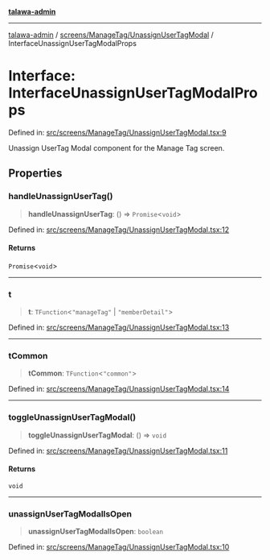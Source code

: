 [**talawa-admin**](../../../../README.md)

***

[talawa-admin](../../../../README.md) / [screens/ManageTag/UnassignUserTagModal](../README.md) / InterfaceUnassignUserTagModalProps

# Interface: InterfaceUnassignUserTagModalProps

Defined in: [src/screens/ManageTag/UnassignUserTagModal.tsx:9](https://github.com/gautam-divyanshu/talawa-admin/blob/2490b2ea9583ec972ca984b1d93932def1c9f92b/src/screens/ManageTag/UnassignUserTagModal.tsx#L9)

Unassign UserTag Modal component for the Manage Tag screen.

## Properties

### handleUnassignUserTag()

> **handleUnassignUserTag**: () => `Promise`\<`void`\>

Defined in: [src/screens/ManageTag/UnassignUserTagModal.tsx:12](https://github.com/gautam-divyanshu/talawa-admin/blob/2490b2ea9583ec972ca984b1d93932def1c9f92b/src/screens/ManageTag/UnassignUserTagModal.tsx#L12)

#### Returns

`Promise`\<`void`\>

***

### t

> **t**: `TFunction`\<`"manageTag"` \| `"memberDetail"`\>

Defined in: [src/screens/ManageTag/UnassignUserTagModal.tsx:13](https://github.com/gautam-divyanshu/talawa-admin/blob/2490b2ea9583ec972ca984b1d93932def1c9f92b/src/screens/ManageTag/UnassignUserTagModal.tsx#L13)

***

### tCommon

> **tCommon**: `TFunction`\<`"common"`\>

Defined in: [src/screens/ManageTag/UnassignUserTagModal.tsx:14](https://github.com/gautam-divyanshu/talawa-admin/blob/2490b2ea9583ec972ca984b1d93932def1c9f92b/src/screens/ManageTag/UnassignUserTagModal.tsx#L14)

***

### toggleUnassignUserTagModal()

> **toggleUnassignUserTagModal**: () => `void`

Defined in: [src/screens/ManageTag/UnassignUserTagModal.tsx:11](https://github.com/gautam-divyanshu/talawa-admin/blob/2490b2ea9583ec972ca984b1d93932def1c9f92b/src/screens/ManageTag/UnassignUserTagModal.tsx#L11)

#### Returns

`void`

***

### unassignUserTagModalIsOpen

> **unassignUserTagModalIsOpen**: `boolean`

Defined in: [src/screens/ManageTag/UnassignUserTagModal.tsx:10](https://github.com/gautam-divyanshu/talawa-admin/blob/2490b2ea9583ec972ca984b1d93932def1c9f92b/src/screens/ManageTag/UnassignUserTagModal.tsx#L10)
